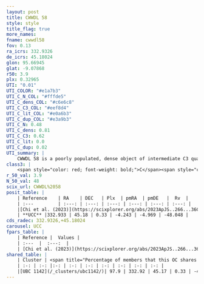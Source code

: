 ```yaml
---
layout: post
title: CWWDL 58
style: style
title_flag: true
more_names: 
fname: cwwdl58
fov: 0.13
ra_icrs: 332.9326
de_icrs: 45.18024
glon: 95.66945
glat: -9.07868
r50: 3.9
plx: 0.32965
UTI: "0.01"
UTI_COLOR: "#e1a7b3"
UTI_C_N_COL: "#fffde5"
UTI_C_dens_COL: "#c6e6c8"
UTI_C_C3_COL: "#eef8d4"
UTI_C_lit_COL: "#e0a6b3"
UTI_C_dup_COL: "#e3a9b3"
UTI_C_N: 0.48
UTI_C_dens: 0.81
UTI_C_C3: 0.62
UTI_C_lit: 0.0
UTI_C_dup: 0.02
UTI_summary: |
    CWWDL 58 is a poorly populated, dense object of intermediate C3 quality. It was recently reported in the literature.<br><br><span style="color: #99180f; font-weight: bold;">Warning: </span>This is very likely a duplicate object, which shares a large percentage of members with at least one previously reported entry.
class3: |
    <span style="color: red; font-weight: bold;">C</span><span style="color: green; font-weight: bold;">A</span>
r_50_val: 3.9
N_50_val: 48
scix_url: CWWDL%2058
posit_table: |
    | Reference    | RA    | DEC   | Plx  | pmRA  | pmDE   |  Rv  |
    | :---         | :---: | :---: | :---: | :---: | :---: | :---: |
    |[Chi et al. (2023)](https://scixplorer.org/abs/2023ApJS..266...36C) | 332.942 | 45.179 | 0.33 | -4.27 | -4.942 | -50.106 |
    | **UCC** |332.933 | 45.18 | 0.33 | -4.243 | -4.969 | -48.048 | 
cds_radec: 332.9326,+45.18024
carousel: UCC
fpars_table: |
    | Reference |  Values |
    | :---  |  :---:  |
    | [Chi et al. (2023)](https://scixplorer.org/abs/2023ApJS..266...36C) | `logAge=8.63, Z=0.44` |
shared_table: |
    | Cluster | <span title="Percentage of members that this OC shares with the ones listed">%</span>   | RA   | DEC   | Plx   | pmRA  | pmDE  | Rv | UTI |
    | :-: | :-: |:-: | :-: | :-: | :-: | :-: | :-: | :-: |
    |[UBC 1142](/_clusters/ubc1142/)| 97.9 | 332.92 | 45.17 | 0.33 | -4.25 | -4.96 | -48.29 |0.59 |
---
```

